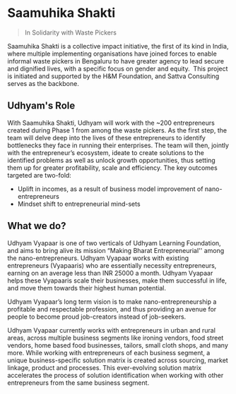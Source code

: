 # Saamuhika Shakti
> In Solidarity with Waste Pickers

Saamuhika Shakti is a collective impact initiative, the first of its kind in India, where multiple implementing organisations have joined forces to enable informal waste pickers in Bengaluru to have greater agency to lead secure and dignified lives, with a specific focus on gender and equity.
‍
This project is initiated and supported by the H&M Foundation, and Sattva Consulting serves as the backbone.

## Udhyam's Role
With Saamuhika Shakti, Udhyam will work with the ~200 entrepreneurs created during Phase 1 from among the waste pickers. As the first step, the team will delve deep into the lives of these entrepreneurs to identify bottlenecks they face in running their enterprises. The team will then, jointly with the entrepreneur’s ecosystem, ideate to create solutions to the identified problems as well as unlock growth opportunities, thus setting them up for greater profitability, scale and efficiency. The key outcomes targeted are two-fold:
- Uplift in incomes, as a result of business model improvement of nano-entrepreneurs
- Mindset shift to entrepreneurial mind-sets

## What we do?
Udhyam Vyapaar is one of two verticals of Udhyam Learning Foundation, and aims to bring alive its mission “Making Bharat Entrepreneurial'' among the nano-entrepreneurs. Udhyam Vyapaar works with existing entrepreneurs (Vyapaaris) who are essentially necessity entrepreneurs, earning on an average less than INR 25000 a month. Udhyam Vyapaar helps these Vyapaaris scale their businesses, make them successful in life, and move them towards their highest human potential.

Udhyam Vyapaar’s long term vision is to make nano-entrepreneurship a profitable and respectable profession, and thus providing an avenue for people to become proud job-creators instead of job-seekers.

Udhyam Vyapaar currently works with entrepreneurs in urban and rural areas, across multiple business segments like ironing vendors, food street vendors, home based food businesses, tailors, small cloth shops, and many more. While working with entrepreneurs of each business segment, a unique business-specific solution matrix is created across sourcing, market linkage, product and processes. This ever-evolving solution matrix accelerates the process of solution identification when working with other entrepreneurs from the same business segment.
